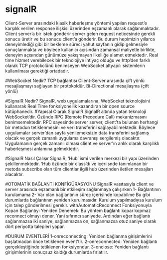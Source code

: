# signalR

Client-Server arasındaki klasik haberleşme yöntemi yapılan request’e karşılık verilen response ilişkisi üzerinden eşzamanlı olarak sağlanmaktadır. Client server’a bir istek gönderir server gelen request neticesinde gerekli sonucu üretir ve bu sonucu client’a gönderir. 
Bu durum hepimizin yıllarca deneyimlediği gibi bir bekleme süreci yahut sayfanın gidip gelmesiyle sonuçlanmakta ve böylece kullanıcı açısından zamansal maliyetle birlikte, deneyim açısından günümüze yakışmayan ilkelliğe alamet etmektedir. 
Real time hizmet verebilecek bir teknolojiye ihtiyaç olduğu ve http’den farklı olarak TCP protokolünü benimseyen WebSocket altyapılı sistemlerin kullanılması gerektiği ortadadır.

#WebSocket Nedir?
TCP bağlantısı Client-Server arasında çift yönlü mesajlaşmayı sağlayan bir protokoldür.
Bi-Directional mesajlaşma (çift yönlü)

#SignalR Nedir?
SignalR, web uygulamalarına, WebSocket teknolojisini kullanarak Real Time fonksiyonellik kazandıran bir open source kütüphanedir.
#Yapısal Olarak SignalR
SignalR altında yatan teknoloji WebSocket’dir.
Özünde RPC (Remote Precedure Call) mekanizmasını benimsemektedir. RPC sayesinde server server, client’ta bulunan herhangi bir metodun tetiklenmesini ve veri transferini sağlayabilmektedir.
Böylece uygulamalar server’dan sayfa yenilemeksizin data transferini sağlamış olacak ve gerçek zamanlı uygulama davranışı sergilemiş olacaktır. Uygulamanın gerçek zamanlı olması client ve server’ın anlık olarak karşılıklı haberleşmesi anlamına gelmektedir.

#SignalR Nasıl Çalışır
SignalR, ‘Hub’ ismi verilen merkezi bir yapı üzerinden şekillenmektedir. ‘Hub özünde bir class’dı ve içeriisnde tanımlanan bir metoda subscribe olan tüm clientlar ilgili hub üzerinden iletilen mesajları alacaktır. 

#OTOMATİK BAĞLANTI KONFİGÜRASYONU 
SignalR vasıtasıyla client ve server arasında eşzamanlı bir etkileşim sağlanmaya çalışırken
1-	Bağlantının kurulamama 
2-	Var olan bağlantının süreç içerisinde kopabilme 
Bu gibi durumlarda bağlantının yeniden kurulmasıdır. Kurulum yapılmadıysa kurulum için talep gönderilmesi gerekir. 
withAutomaticReconnect Fonksiyonuyla Kopan Bağlantıyı Yeniden Denemek: Bu yöntem bağlantı kopar kopmaz reconnect olmayı dener. Yani sıfırıncı saniyede. Ardından eğer bağlantı sağlanmazsa iki saniye, sağlanmazsa on, sağlanmazsa otuz saniye olarak dört periyotta talepleri yapar.

#DURUM EVENTLERİ
1-onreconnecting: Yeniden bağlanma girişimlerini başlatmadan önce tetiklenen event’tir.
2-onreconnected: Yeniden bağlantı gerçekleştiğinde tetiklenen fonksiyondur.
3-onclose: Yeniden bağlantı girişimlerinin sonuçsuz kaldığı durumlarda fırlatılır.





